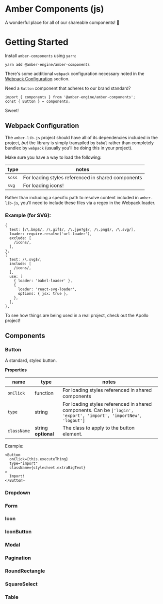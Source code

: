 # Amber Components (js)
A wonderful place for all of our shareable components! :information_desk_person:

# Getting Started
Install `amber-components` using `yarn`:
```
yarn add @amber-engine/amber-components
```

There's some additional `webpack` configuration necessary noted in the [Webpack Configuration](https://github.com/AmberEngine/amber-lib-js#webpack-configuration) section.

Need a `Button` component that adheres to our brand standard?
```
import { components } from '@amber-engine/amber-components';
const { Button } = components;
```
Sweet!


## Webpack Configuration
The `amber-lib-js` project should have all of its dependencies included in the project, _but_ the library is simply transpiled by `babel` rather than completely bundlec by `webpack` (usually you'll be doing this in your project).

Make sure you have a way to load the following:

| type  | notes |
|---|---|
|`scss` | For loading styles referenced in shared components |
|`svg` | For loading icons! |

Rather than including a specific path to resolve content included in `amber-lib-js`, you'll need to include these files via a regex in the Webpack loader.

### Example (for SVG):
```
{
  test: [/\.bmp$/, /\.gif$/, /\.jpe?g$/, /\.png$/, /\.svg/],
  loader: require.resolve('url-loader'),
  exclude: [
    /icons/,
  ],
},
{
  test: /\.svg$/,
  include: [
    /icons/,
  ],
  use: [
    { loader: 'babel-loader' },
    {
      loader: 'react-svg-loader',
      options: { jsx: true },
    },
  ],
},
```

To see how things are being used in a real project, check out the Apollo project!

## Components

### Button
A standard, styled button.

**Properties**

| name  | type | notes |
|---|---|---|
|`onClick` | function |For loading styles referenced in shared components |
|`type` | string | For loading styles referenced in shared components.  Can be `['login', 'export', 'import', 'importNew', 'logout']` |
|`className` | string **optional** | The class to apply to the button element. |

Example:
```
<Button
  onClick={this.executeThing}
  type="import"
  className={stylesheet.extraBigText}
>
  Import!
</Button>
```

### Dropdown

### Form

### Icon

### IconButton

### Modal

### Pagination

### RoundRectangle

### SquareSelect

### Table
